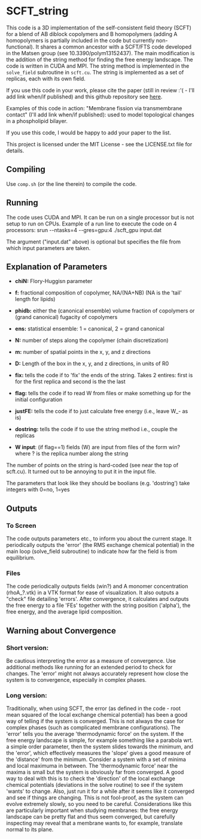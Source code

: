 # SCFT_string

This code is a 3D implementation of the self-consistent field theory (SCFT) for a blend of AB diblock copolymers and B homopolymers (adding A homopolymers is partially included in the code but currently non-functional). It shares a common ancestor with a SCFT/FTS code developed in the Matsen group (see 10.3390/polym13152437). The main modification is the addition of the string method for finding the free energy landscape. The code is written in CUDA and MPI. The string method is implemented in the `solve_field` subroutine in `scft.cu`. The string is implemented as a set of replicas, each with its own field. 

If you use this code in your work, please cite the paper (still in review :'( - I'll add link when/if published) and this github repository see [here](https://twitter.com/natfriedman/status/1420122675813441540).

Examples of this code in action:
"Membrane fission via transmembrane contact" (I'll add link when/if published): used to model topological changes in a phospholipid bilayer.

If you use this code, I would be happy to add your paper to the list.

This project is licensed under the MIT License - see the LICENSE.txt file for details.

## Compiling
Use `comp.sh` (or the line therein) to compile the code.

## Running
The code uses CUDA and MPI. It can be run on a single processor but is not setup to run on CPUs. Example of a run line to execute the code on 4 processors:
srun --ntasks=4 --gres=gpu:4 ./scft_gpu input.dat

The argument ("input.dat" above) is optional but specifies the file from which input parameters are taken.

## Explanation of Parameters
- **chiN:** Flory-Huggisn parameter
- **f:** fractional composition of copolymer, NA/(NA+NB) (NA is the 'tail' length for lipids)
- **phidb:** either the (canonical ensemble) volume fraction of copolymers or (grand canonical) fugacity of copolymers
- **ens:** statistical ensemble: 1 = canonical, 2 = grand canonical
- **N:** number of steps along the copolymer (chain discretization)
- **m:** number of spatial points in the x, y, and z directions
- **D:** Length of the box in the x, y, and z directions, in units of R0
- **fix:** tells the code if to 'fix' the ends of the string. Takes 2 entires: first is for the first replica and second is the the last
- **flag:** tells the code if to read W from files or make something up for the initial configuration
- **justFE:** tells the code if to just calculate free energy (i.e., leave W_- as is)
- **dostring:** tells the code if to use the string method i.e., couple the replicas

- **W input**: (if flag==1) fields (W) are input from files of the form win? where ? is the replica number along the string

The number of points on the string is hard-coded (see near the top of scft.cu). It turned out to be annoying to put it in the input file.

The parameters that look like they should be boolians (e.g. 'dostring') take integers with 0=no, 1=yes

## Outputs
### To Screen
The code outputs parameters etc., to inform you about the current stage. It periodically outputs the 'error' (the RMS exchange chemical potential) in the main loop (solve_field subroutine) to indicate how far the field is from equilibrium.

### Files
The code periodically outputs fields (win?) and A monomer concentration (rhoA_?.vtk) in a VTK format for ease of visualization. It also outputs a "check" file detailing 'errors'. After convergence, it calculates and outputs the free energy to a file 'FEs' together with the string position ('alpha'), the free energy, and the average lipid composition.

## Warning about Convergence
### Short version:  
Be cautious interpreting the error as a measure of convergence. Use additional methods like running for an extended period to check for changes. The 'error' might not always accurately represent how close the system is to convergence, especially in complex phases.  

### Long version:  
Traditionally, when using SCFT, the error (as defined in the code - root mean squared of the local exchange chemical potential) has been a good way of telling if the system is converged. This is not always the case for complex phases (such as complicated membrane configurations). The 'error' tells you the average 'thermodynamic force' on the system. If the free energy landscape is simple, for example something like a parabola wrt. a simple order parameter, then the system slides towards the minimum, and the 'error', which effectively measures the 'slope' gives a good measure of the 'distance' from the minimum. Consider a system with a set of minima and local maximuma in between. The 'thermodynamic force' near the maxima is small but the system is obviously far from converged. A good way to deal with this is to check the 'direction' of the local exchange chemical potentials (deviations in the solve routine) to see if the system 'wants' to change. Also, just run it for a while after it seems like it converged and see if things are changing. This is not fool-proof, as the system can evolve extremely slowly, so you need to be careful. Considerations like this are particularly important when studying membranes: the free energy landscape can be pretty flat and thus seem converged, but carefully inspecting may reveal that a membrane wants to, for example, translate normal to its plane. 

